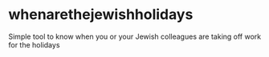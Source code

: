 # whenarethejewishholidays
Simple tool to know when you or your Jewish colleagues are taking off work for the holidays
